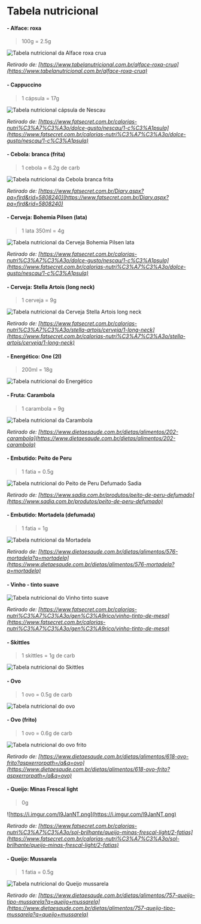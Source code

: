 # Tabela nutricional


#### - Alface: roxa

> 100g = 2.5g

![Tabela nutricional da Alface roxa crua](https://i.imgur.com/FzMXi63.png)

*Retirado de: [https://www.tabelanutricional.com.br/alface-roxa-crua](https://www.tabelanutricional.com.br/alface-roxa-crua)*

#### - Cappuccino

> 1 cápsula = 17g

![Tabela nutricional cápsula de Nescau](https://i.imgur.com/PB1KCD1.png)

*Retirado de: [https://www.fatsecret.com.br/calorias-nutri%C3%A7%C3%A3o/dolce-gusto/nescau/1-c%C3%A1psula](https://www.fatsecret.com.br/calorias-nutri%C3%A7%C3%A3o/dolce-gusto/nescau/1-c%C3%A1psula)*

#### - Cebola: branca (frita)

> 1 cebola = 6.2g de carb

![Tabela nutricional da Cebola branca frita](https://i.imgur.com/hJzSX0b.png)

*Retirado de: [https://www.fatsecret.com.br/Diary.aspx?pa=fjrd&rid=5808240](https://www.fatsecret.com.br/Diary.aspx?pa=fjrd&rid=5808240)*


#### - Cerveja: Bohemia Pilsen (lata)

> 1 lata 350ml = 4g

![Tabela nutricional da Cerveja Bohemia Pilsen lata](https://i.imgur.com/OHbBfWy.png)

*Retirado de: [https://www.fatsecret.com.br/calorias-nutri%C3%A7%C3%A3o/dolce-gusto/nescau/1-c%C3%A1psula](https://www.fatsecret.com.br/calorias-nutri%C3%A7%C3%A3o/dolce-gusto/nescau/1-c%C3%A1psula)*

#### - Cerveja: Stella Artois (long neck)

> 1 cerveja = 9g

![Tabela nutricional da Cerveja Stella Artois long neck](https://i.imgur.com/ZHRaqyV.png)

*Retirado de: [https://www.fatsecret.com.br/calorias-nutri%C3%A7%C3%A3o/stella-artois/cerveja/1-long-neck](https://www.fatsecret.com.br/calorias-nutri%C3%A7%C3%A3o/stella-artois/cerveja/1-long-neck)*


#### - Energético: One (2l)

> 200ml = 18g

![Tabela nutricional do Energético](https://i.imgur.com/fbCIK3Y.jpg)


#### - Fruta: Carambola

> 1 carambola = 9g

![Tabela nutricional da Carambola](https://i.imgur.com/FMKddjU.png)

*Retirado de: [https://www.dietaesaude.com.br/dietas/alimentos/202-carambola](https://www.dietaesaude.com.br/dietas/alimentos/202-carambola)*


#### - Embutido: Peito de Peru

> 1 fatia = 0.5g

![Tabela nutricional do Peito de Peru Defumado Sadia](https://i.imgur.com/7GraRAB.png)

*Retirado de: [https://www.sadia.com.br/produtos/peito-de-peru-defumado](https://www.sadia.com.br/produtos/peito-de-peru-defumado)*

#### - Embutido: Mortadela (defumada)

> 1 fatia = 1g

![Tabela nutricional da Mortadela](https://i.imgur.com/44dRERS.png)

*Retirado de: [https://www.dietaesaude.com.br/dietas/alimentos/576-mortadela?q=mortadela](https://www.dietaesaude.com.br/dietas/alimentos/576-mortadela?q=mortadela)*

#### - Vinho - tinto suave

![Tabela nutricional do Vinho tinto suave](https://i.imgur.com/adSTw4C.png)

*Retirado de: [https://www.fatsecret.com.br/calorias-nutri%C3%A7%C3%A3o/gen%C3%A9rico/vinho-tinto-de-mesa](https://www.fatsecret.com.br/calorias-nutri%C3%A7%C3%A3o/gen%C3%A9rico/vinho-tinto-de-mesa)*


#### - Skittles

> 1 skittles = 1g de carb

![Tabela nutricional do Skittles](https://i.imgur.com/bttyD0M.png)


#### - Ovo

> 1 ovo = 0.5g de carb

![Tabela nutricional do ovo](https://i.imgur.com/ilph9NQ.jpg)

#### - Ovo (frito)

> 1 ovo = 0.6g de carb

![Tabela nutricional do ovo frito](https://i.imgur.com/FS6n5qt.png)

*Retirado de: [https://www.dietaesaude.com.br/dietas/alimentos/618-ovo-frito?aspxerrorpath=/a&q=ovo](https://www.dietaesaude.com.br/dietas/alimentos/618-ovo-frito?aspxerrorpath=/a&q=ovo)*

#### - Queijo: Minas Frescal light

> 0g

![https://i.imgur.com/l9JanNT.png](https://i.imgur.com/l9JanNT.png)

*Retirado de: [https://www.fatsecret.com.br/calorias-nutri%C3%A7%C3%A3o/sol-brilhante/queijo-minas-frescal-light/2-fatias](https://www.fatsecret.com.br/calorias-nutri%C3%A7%C3%A3o/sol-brilhante/queijo-minas-frescal-light/2-fatias)*

#### - Queijo: Mussarela

> 1 fatia = 0.5g

![Tabela nutricional do Queijo mussarela](https://i.imgur.com/11Hi5IL.png)

*Retirado de: [https://www.dietaesaude.com.br/dietas/alimentos/757-queijo-tipo-mussarela?q=queijo+mussarela](https://www.dietaesaude.com.br/dietas/alimentos/757-queijo-tipo-mussarela?q=queijo+mussarela)*


